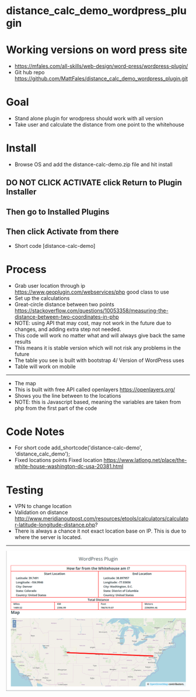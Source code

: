 # distance_calc_demo_wordpress_plugin

# Working versions on word press site 
* https://mfales.com/all-skills/web-design/word-press/wordpress-plugin/
* Git hub repo https://github.com/MattFales/distance_calc_demo_wordpress_plugin.git

# Goal
* Stand alone plugin for wrodpress should work with all version
* Take user and calculate the distance from one point to the whitehouse

# Install
* Browse OS and add the distance-calc-demo.zip file and hit install
## DO NOT CLICK ACTIVATE  click  Return to Plugin Installer   
## Then go to Installed Plugins 
## Then click Activate from there
* Short code [distance-calc-demo]

# Process 
* Grab user location through ip https://www.geoplugin.com/webservices/php good class to use
* Set up the calculations 
* Great-circle distance between two points https://stackoverflow.com/questions/10053358/measuring-the-distance-between-two-coordinates-in-php 
* NOTE: using API that may cost, may not work in the future due to changes, and adding extra step not needed.
* This code will work no matter what and will always give back the same results 
* This means it is stable version which will not risk any problems in the future 
* The table you see is built with bootstrap 4/ Version of WordPress uses
* Table will work on mobile 
---
* The map
* This is built with free API called openlayers https://openlayers.org/
* Shows you the line between to the locations 
* NOTE: this is Javascript based, meaning the variables are taken from php from the first part of the code

# Code Notes
* For short code add_shortcode('distance-calc-demo', 'distance_calc_demo'); 
* Fixed locations points Fixed location https://www.latlong.net/place/the-white-house-washington-dc-usa-20381.html

# Testing 
* VPN to change location
* Validation on distance  http://www.meridianoutpost.com/resources/etools/calculators/calculator-latitude-longitude-distance.php?
* There is always a chance it not exact location base on IP.  This is due to where the server is located.  






---
![Outline](Example.PNG)








